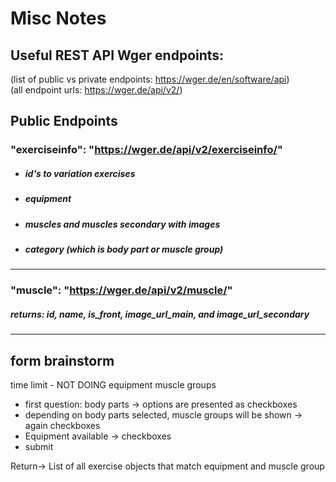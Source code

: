 # Misc Notes

## Useful REST API Wger endpoints:
(list of public vs private endpoints: https://wger.de/en/software/api)\
(all endpoint urls: https://wger.de/api/v2/)

## Public Endpoints
### "exerciseinfo": "https://wger.de/api/v2/exerciseinfo/"
- ##### id's to variation exercises
- ##### equipment
- ##### muscles and muscles secondary with images
- ##### category (which is body part or muscle group)
---
### "muscle": "https://wger.de/api/v2/muscle/"
##### returns: id, name, is_front, image_url_main, and image_url_secondary

---
## form brainstorm

time limit - NOT DOING
equipment
muscle groups


- first question: body parts -> options are presented as checkboxes
- depending on body parts selected, muscle groups will be shown -> again checkboxes
- Equipment available -> checkboxes
- submit

Return->
List of all exercise objects that match equipment and muscle group

